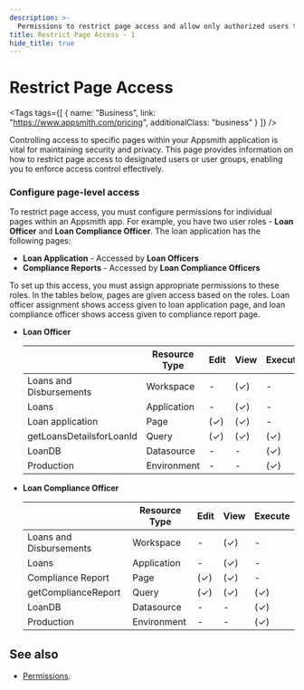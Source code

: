 ```yaml
---
description: >-
  Permissions to restrict page access and allow only authorized users to perform designated actions in Granular Access Control
title: Restrict Page Access - 1
hide_title: true
---
```

<!-- vale off -->

<div className="tag-wrapper">
 <h1>Restrict Page Access</h1>

<Tags
tags={[
{ name: "Business", link: "https://www.appsmith.com/pricing", additionalClass: "business" }
]}
/>

</div>

<!-- vale on -->

Controlling access to specific pages within your Appsmith application is vital for maintaining security and privacy. This page provides information on how to restrict page access to designated users or user groups, enabling you to enforce access control effectively.


### Configure page-level access

To restrict page access, you must configure permissions for individual pages within an Appsmith app. For example, you have two user roles - **Loan Officer** and **Loan Compliance Officer**. The loan application has the following pages:

- **Loan Application** - Accessed by **Loan Officers**
- **Compliance Reports** - Accessed by **Loan Compliance Officers**

To set up this access, you must assign appropriate permissions to these roles. In the tables below, pages are given access based on the roles. Loan officer assignment shows access given to loan application page, and loan compliance officer shows access given to compliance report page.

* **Loan Officer**

    |                              | Resource Type | Edit | View    | Execute |
    |------------------------------|---------------|------|---------|---------|
    | Loans and Disbursements      | Workspace     |  -   |  (✓)    |    -    |
    | Loans                        | Application   |  -   |  (✓)    |    -    |
    | Loan application             | Page          | (✓)  |  (✓)    |    -    |
    | getLoansDetailsforLoanId     | Query         | (✓)  |  (✓)    |    (✓)  |
    | LoanDB                       | Datasource    | -    |   -     |    (✓)  |
    | Production                   | Environment   | -    |   -     |    (✓)  |


* **Loan Compliance Officer**

    |                              | Resource Type | Edit | View    | Execute |
    |------------------------------|---------------|------|---------|---------|
    | Loans and Disbursements      | Workspace     |  -   |  (✓)    |    -    |
    | Loans                        | Application   |  -   |  (✓)    |    -    |
    | Compliance Report            | Page          | (✓)  |  (✓)    |    -    |
    | getComplianceReport          | Query         | (✓)  |  (✓)    |    (✓)  |
    | LoanDB                       | Datasource    | -    |   -     |    (✓)  |
    | Production                   | Environment   | -    |   -     |    (✓)  |

## See also

* [Permissions](/advanced-concepts/granular-access-control/reference/permissions).